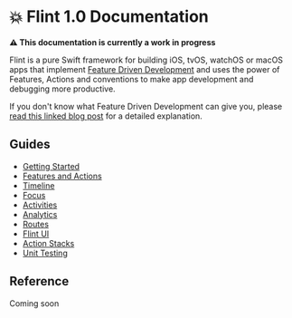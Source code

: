 # 💥 Flint 1.0 Documentation

**⚠  This documentation is currently a work in progress**

Flint is a pure Swift framework for building iOS, tvOS, watchOS or macOS apps that implement [Feature Driven Development](http://montanafloss.co/feature-driven-development) and uses the power of Features, Actions and conventions to make app development and debugging more productive. 

If you don't know what Feature Driven Development can give you, please [read this linked blog post](http://montanafloss.co/feature-driven-development) for a detailed explanation.

## Guides

* [Getting Started](guides/getting_started.md)
* [Features and Actions](guides/features_and_actions.md)
* [Timeline](guides/timeline.md)
* [Focus](guides/focus.md)
* [Activities](guides/activites.md)
* [Analytics](guides/analytics.md)
* [Routes](guides/routes.md)
* [Flint UI](guides/flint_ui.md)
* [Action Stacks](guides/actions_stacks.md)
* [Unit Testing](guides/testing.md)

## Reference

Coming soon
